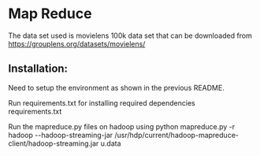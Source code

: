 # Map Reduce

The data set used is movielens 100k data set that can be downloaded from <br/>
		https://grouplens.org/datasets/movielens/

## Installation:
Need to setup the environment as shown in the previous README.

Run requirements.txt for installing required dependencies <br/>
		requirements.txt

Run the mapreduce.py files on hadoop using python mapreduce.py -r hadoop --hadoop-streaming-jar /usr/hdp/current/hadoop-mapreduce-client/hadoop-streaming.jar u.data




